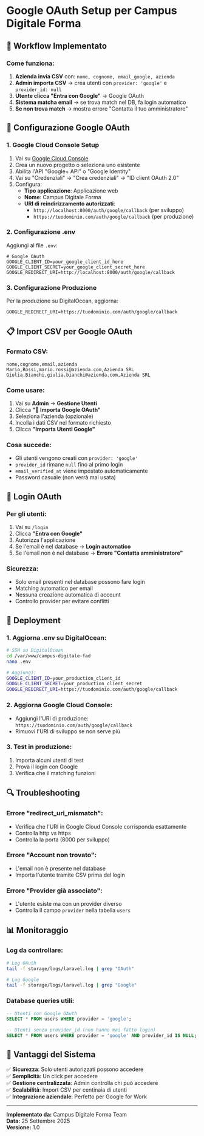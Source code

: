 # Google OAuth Setup per Campus Digitale Forma

## 🎯 **Workflow Implementato**

### **Come funziona:**
1. **Azienda invia CSV** con: `nome, cognome, email_google, azienda`
2. **Admin importa CSV** → crea utenti con `provider: 'google'` e `provider_id: null`
3. **Utente clicca "Entra con Google"** → Google OAuth
4. **Sistema matcha email** → se trova match nel DB, fa login automatico
5. **Se non trova match** → mostra errore "Contatta il tuo amministratore"

## 🔧 **Configurazione Google OAuth**

### **1. Google Cloud Console Setup**

1. Vai su [Google Cloud Console](https://console.cloud.google.com/)
2. Crea un nuovo progetto o seleziona uno esistente
3. Abilita l'API "Google+ API" o "Google Identity"
4. Vai su "Credenziali" → "Crea credenziali" → "ID client OAuth 2.0"
5. Configura:
   - **Tipo applicazione**: Applicazione web
   - **Nome**: Campus Digitale Forma
   - **URI di reindirizzamento autorizzati**: 
     - `http://localhost:8000/auth/google/callback` (per sviluppo)
     - `https://tuodominio.com/auth/google/callback` (per produzione)

### **2. Configurazione .env**

Aggiungi al file `.env`:

```env
# Google OAuth
GOOGLE_CLIENT_ID=your_google_client_id_here
GOOGLE_CLIENT_SECRET=your_google_client_secret_here
GOOGLE_REDIRECT_URI=http://localhost:8000/auth/google/callback
```

### **3. Configurazione Produzione**

Per la produzione su DigitalOcean, aggiorna:

```env
GOOGLE_REDIRECT_URI=https://tuodominio.com/auth/google/callback
```

## 📋 **Import CSV per Google OAuth**

### **Formato CSV:**
```csv
nome,cognome,email,azienda
Mario,Rossi,mario.rossi@azienda.com,Azienda SRL
Giulia,Bianchi,giulia.bianchi@azienda.com,Azienda SRL
```

### **Come usare:**
1. Vai su **Admin** → **Gestione Utenti**
2. Clicca **"🔐 Importa Google OAuth"**
3. Seleziona l'azienda (opzionale)
4. Incolla i dati CSV nel formato richiesto
5. Clicca **"Importa Utenti Google"**

### **Cosa succede:**
- Gli utenti vengono creati con `provider: 'google'`
- `provider_id` rimane `null` fino al primo login
- `email_verified_at` viene impostato automaticamente
- Password casuale (non verrà mai usata)

## 🔐 **Login OAuth**

### **Per gli utenti:**
1. Vai su `/login`
2. Clicca **"Entra con Google"**
3. Autorizza l'applicazione
4. Se l'email è nel database → **Login automatico**
5. Se l'email non è nel database → **Errore "Contatta amministratore"**

### **Sicurezza:**
- Solo email presenti nel database possono fare login
- Matching automatico per email
- Nessuna creazione automatica di account
- Controllo provider per evitare conflitti

## 🚀 **Deployment**

### **1. Aggiorna .env su DigitalOcean:**
```bash
# SSH su DigitalOcean
cd /var/www/campus-digitale-fad
nano .env

# Aggiungi:
GOOGLE_CLIENT_ID=your_production_client_id
GOOGLE_CLIENT_SECRET=your_production_client_secret
GOOGLE_REDIRECT_URI=https://tuodominio.com/auth/google/callback
```

### **2. Aggiorna Google Cloud Console:**
- Aggiungi l'URI di produzione: `https://tuodominio.com/auth/google/callback`
- Rimuovi l'URI di sviluppo se non serve più

### **3. Test in produzione:**
1. Importa alcuni utenti di test
2. Prova il login con Google
3. Verifica che il matching funzioni

## 🔍 **Troubleshooting**

### **Errore "redirect_uri_mismatch":**
- Verifica che l'URI in Google Cloud Console corrisponda esattamente
- Controlla http vs https
- Controlla la porta (8000 per sviluppo)

### **Errore "Account non trovato":**
- L'email non è presente nel database
- Importa l'utente tramite CSV prima del login

### **Errore "Provider già associato":**
- L'utente esiste ma con un provider diverso
- Controlla il campo `provider` nella tabella `users`

## 📊 **Monitoraggio**

### **Log da controllare:**
```bash
# Log OAuth
tail -f storage/logs/laravel.log | grep "OAuth"

# Log Google
tail -f storage/logs/laravel.log | grep "Google"
```

### **Database queries utili:**
```sql
-- Utenti con Google OAuth
SELECT * FROM users WHERE provider = 'google';

-- Utenti senza provider_id (non hanno mai fatto login)
SELECT * FROM users WHERE provider = 'google' AND provider_id IS NULL;
```

## 🎉 **Vantaggi del Sistema**

✅ **Sicurezza**: Solo utenti autorizzati possono accedere  
✅ **Semplicità**: Un click per accedere  
✅ **Gestione centralizzata**: Admin controlla chi può accedere  
✅ **Scalabilità**: Import CSV per centinaia di utenti  
✅ **Integrazione aziendale**: Perfetto per Google for Work  

---

**Implementato da:** Campus Digitale Forma Team  
**Data:** 25 Settembre 2025  
**Versione:** 1.0
